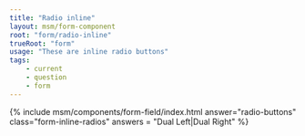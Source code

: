 ```yaml
---
title: "Radio inline"
layout: msm/form-component
root: "form/radio-inline"
trueRoot: "form"
usage: "These are inline radio buttons"
tags: 
    - current
    - question
    - form
---
```


{% include msm/components/form-field/index.html 
answer="radio-buttons" 
class="form-inline-radios" 
answers = "Dual Left|Dual Right" %}
